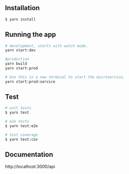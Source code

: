 ## Installation

```bash
$ yarn install
```

## Running the app

```bash
# development, starts with watch mode.
yarn start:dev

#production
yarn build
yarn start:prod

# Use this in a new terminal to start the microservice.
yarn start:prod:service
```

## Test

```bash
# unit tests
$ yarn test

# e2e tests
$ yarn test:e2e

# test coverage
$ yarn test:cov
```

## Documentation

http://localhost:3000/api
